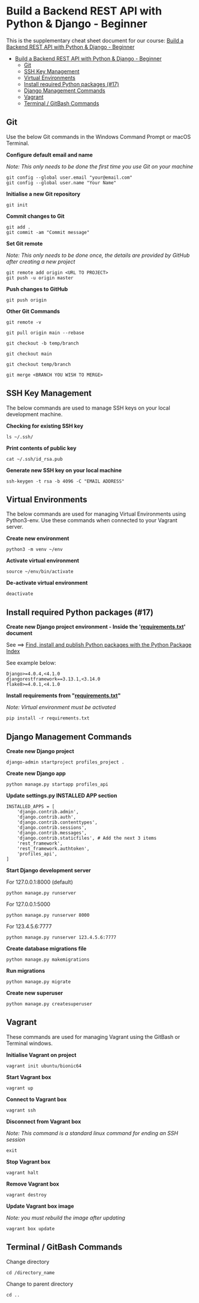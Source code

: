 # Build a Backend REST API with Python & Django - Beginner

This is the supplementary cheat sheet document for our course: [Build a Backend REST API with Python & Django - Beginner](https://londonapp.dev/c1)

<!-- TOC depthFrom:2 depthTo:6 withLinks:1 updateOnSave:1 orderedList:0 -->

- [Build a Backend REST API with Python & Django - Beginner](#build-a-backend-rest-api-with-python--django---beginner)
  - [Git](#git)
  - [SSH Key Management](#ssh-key-management)
  - [Virtual Environments](#virtual-environments)
  - [Install required Python packages (#17)](#install-required-python-packages-17)
  - [Django Management Commands](#django-management-commands)
  - [Vagrant](#vagrant)
  - [Terminal / GitBash Commands](#terminal--gitbash-commands)

<!-- /TOC -->

## Git

Use the below Git commands in the Windows Command Prompt or macOS Terminal.

**Configure default email and name**

*Note: This only needs to be done the first time you use Git on your machine*

```
git config --global user.email "your@email.com"
git config --global user.name "Your Name"
```

**Initialise a new Git repository**

```
git init
```

**Commit changes to Git**

```
git add .
git commit -am "Commit message"
```

**Set Git remote**

*Note: This only needs to be done once, the details are provided by GitHub after creating a new project*

```
git remote add origin <URL TO PROJECT>
git push -u origin master
```

**Push changes to GitHub**

```
git push origin
```

**Other Git Commands**

```
git remote -v

git pull origin main --rebase

git checkout -b temp/branch

git checkout main

git checkout temp/branch

git merge <BRANCH YOU WISH TO MERGE>
```

## SSH Key Management

The below commands are used to manage SSH keys on your local development machine.

**Checking for existing SSH key**

```
ls ~/.ssh/
```

**Print contents of public key**

```
cat ~/.ssh/id_rsa.pub
```

**Generate new SSH key on your local machine**

```
ssh-keygen -t rsa -b 4096 -C "EMAIL ADDRESS"
```


## Virtual Environments

The below commands are used for managing Virtual Environments using Python3-env. Use these commands when connected to your Vagrant server.

**Create new environment**

```
python3 -m venv ~/env
```

**Activate virtual environment**

```
source ~/env/bin/activate
```

**De-activate virtual environment**

```
deactivate
```

## Install required Python packages (#17)

**Create new Django project environment - Inside the '<u>requirements.txt</u>' document**

See ==> [Find, install and publish Python packages with the Python Package Index](https://pypi.org/c1)

See example below:

```
Django>=4.0.4,<4.1.0
djangorestframework==3.13.1,<3.14.0
flake8>=4.0.1,<4.1.0

```

**Install requirements from "<u>requirements.txt</u>"**

*Note: Virtual environment must be activated*

```
pip install -r requirements.txt
```

## Django Management Commands

**Create new Django project**

```
django-admin startproject profiles_project .
```

**Create new Django app**

```
python manage.py startapp profiles_api
```

**Update settings.py INSTALLED APP section**

```
INSTALLED_APPS = [
    'django.contrib.admin',
    'django.contrib.auth',
    'django.contrib.contenttypes',
    'django.contrib.sessions',
    'django.contrib.messages',
    'django.contrib.staticfiles', # Add the next 3 items
    'rest_framework',
    'rest_framework.authtoken',
    'profiles_api',
]
```

**Start Django development server**

For 127.0.0.1:8000 (default)
```
python manage.py runserver
```
For 127.0.0.1:5000
```
python manage.py runserver 8000
```
For 123.4.5.6:7777
```
python manage.py runserver 123.4.5.6:7777
```

**Create database migrations file**

```
python manage.py makemigrations
```

**Run migrations**

```
python manage.py migrate
```

**Create new superuser**

```
python manage.py createsuperuser
```

## Vagrant

These commands are used for managing Vagrant using the GitBash or Terminal windows.

**Initialise Vagrant on project**

```
vagrant init ubuntu/bionic64
```

**Start Vagrant box**

```
vagrant up
```

**Connect to Vagrant box**

```
vagrant ssh
```

**Disconnect from Vagrant box**

*Note: This command is a standard linux command for ending an SSH session*

```
exit
```

**Stop Vagrant box**

```
vagrant halt
```

**Remove Vagrant box**

```
vagrant destroy
```

**Update Vagrant box image**

*Note: you must rebuild the image after updating*

```
vagrant box update
```

## Terminal / GitBash Commands

Change directory

```
cd /directory_name
```

Change to parent directory

```
cd ..
```
